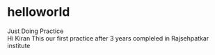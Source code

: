 # helloworld
Just Doing Practice  
Hi Kiran This our first practice after 3 years compleled in Rajsehpatkar institute
